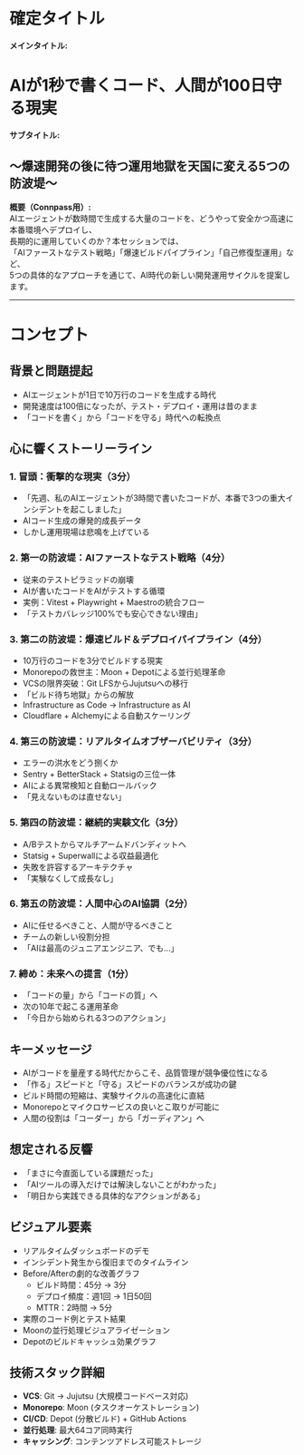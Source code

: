 # 確定タイトル

**メインタイトル:**  
# AIが1秒で書くコード、人間が100日守る現実

**サブタイトル:**  
## 〜爆速開発の後に待つ運用地獄を天国に変える5つの防波堤〜

**概要（Connpass用）:**  
AIエージェントが数時間で生成する大量のコードを、どうやって安全かつ高速に本番環境へデプロイし、<br>
長期的に運用していくのか？本セッションでは、<br>
「AIファーストなテスト戦略」「爆速ビルドパイプライン」「自己修復型運用」など、<br>
5つの具体的なアプローチを通じて、AI時代の新しい開発運用サイクルを提案します。



---

# コンセプト

## 背景と問題提起
- AIエージェントが1日で10万行のコードを生成する時代
- 開発速度は100倍になったが、テスト・デプロイ・運用は昔のまま
- 「コードを書く」から「コードを守る」時代への転換点

## 心に響くストーリーライン

### 1. 冒頭：衝撃的な現実（3分）
- 「先週、私のAIエージェントが3時間で書いたコードが、本番で3つの重大インシデントを起こしました」
- AIコード生成の爆発的成長データ
- しかし運用現場は悲鳴を上げている

### 2. 第一の防波堤：AIファーストなテスト戦略（4分）
- 従来のテストピラミッドの崩壊
- AIが書いたコードをAIがテストする循環
- 実例：Vitest + Playwright + Maestroの統合フロー
- 「テストカバレッジ100%でも安心できない理由」

### 3. 第二の防波堤：爆速ビルド＆デプロイパイプライン（4分）
- 10万行のコードを3分でビルドする現実
- Monorepoの救世主：Moon + Depotによる並行処理革命
- VCSの限界突破：Git LFSからJujutsuへの移行
- 「ビルド待ち地獄」からの解放
- Infrastructure as Code → Infrastructure as AI
- Cloudflare + Alchemyによる自動スケーリング

### 4. 第三の防波堤：リアルタイムオブザーバビリティ（3分）
- エラーの洪水をどう捌くか
- Sentry + BetterStack + Statsigの三位一体
- AIによる異常検知と自動ロールバック
- 「見えないものは直せない」

### 5. 第四の防波堤：継続的実験文化（3分）
- A/Bテストからマルチアームドバンディットへ
- Statsig + Superwallによる収益最適化
- 失敗を許容するアーキテクチャ
- 「実験なくして成長なし」

### 6. 第五の防波堤：人間中心のAI協調（2分）
- AIに任せるべきこと、人間が守るべきこと
- チームの新しい役割分担
- 「AIは最高のジュニアエンジニア、でも...」

### 7. 締め：未来への提言（1分）
- 「コードの量」から「コードの質」へ
- 次の10年で起こる運用革命
- 「今日から始められる3つのアクション」

## キーメッセージ
- AIがコードを量産する時代だからこそ、品質管理が競争優位性になる
- 「作る」スピードと「守る」スピードのバランスが成功の鍵
- ビルド時間の短縮は、実験サイクルの高速化に直結
- Monorepoとマイクロサービスの良いとこ取りが可能に
- 人間の役割は「コーダー」から「ガーディアン」へ

## 想定される反響
- 「まさに今直面している課題だった」
- 「AIツールの導入だけでは解決しないことがわかった」
- 「明日から実践できる具体的なアクションがある」

## ビジュアル要素
- リアルタイムダッシュボードのデモ
- インシデント発生から復旧までのタイムライン
- Before/Afterの劇的な改善グラフ
  - ビルド時間：45分 → 3分
  - デプロイ頻度：週1回 → 1日50回
  - MTTR：2時間 → 5分
- 実際のコード例とテスト結果
- Moonの並行処理ビジュアライゼーション
- Depotのビルドキャッシュ効果グラフ

## 技術スタック詳細
- **VCS**: Git → Jujutsu (大規模コードベース対応)
- **Monorepo**: Moon (タスクオーケストレーション)
- **CI/CD**: Depot (分散ビルド) + GitHub Actions
- **並行処理**: 最大64コア同時実行
- **キャッシング**: コンテンツアドレス可能ストレージ
